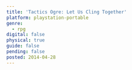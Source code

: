 ```yaml
---
title: 'Tactics Ogre: Let Us Cling Together'
platform: playstation-portable
genre:
  - rpg
digital: false
physical: true
guide: false
pending: false
posted: 2014-04-28
---
```

